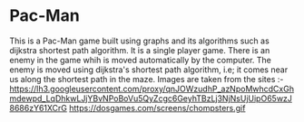 # Pac-Man
This is a Pac-Man game built using graphs and its algorithms such as dijkstra shortest path algorithm. It is a single player game.
There is an enemy in the game whih is moved automatically by the computer. The enemy is moved using dijkstra's shortest path algorithm, i.e;
it comes near us along the shortest path in the maze.
Images are taken from the sites :- https://lh3.googleusercontent.com/proxy/qnJOWzudhP_azNpoMwhcdCxGhmdewpd_LqDhkwLJjYBvNPoBoVu5QyZcgc6GeyhTBzLj3NjNsUjUipO65wzJ8686zY61XCrG
                                   https://dosgames.com/screens/chompsters.gif
